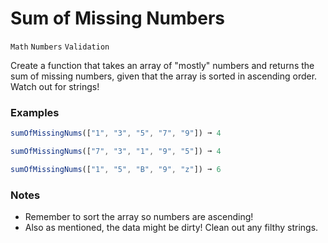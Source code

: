 # Sum of Missing Numbers

`Math` `Numbers` `Validation`

Create a function that takes an array of "mostly" numbers and returns the sum of missing numbers, given that the array is sorted in ascending order. Watch out for strings!

### Examples

```js
sumOfMissingNums(["1", "3", "5", "7", "9"]) ➞ 4

sumOfMissingNums(["7", "3", "1", "9", "5"]) ➞ 4

sumOfMissingNums(["1", "5", "B", "9", "z"]) ➞ 6
```

### Notes

- Remember to sort the array so numbers are ascending!
- Also as mentioned, the data might be dirty! Clean out any filthy strings.
